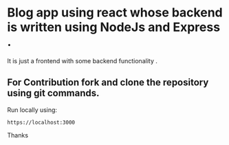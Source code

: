 # Blog app using react whose backend is written using NodeJs and Express . 
It is just a frontend with some backend functionality .

## For Contribution fork and clone the repository using git commands.
Run locally using:
```
https://localhost:3000
```
Thanks
